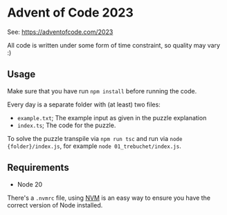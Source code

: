 # Advent of Code 2023

See: https://adventofcode.com/2023

All code is written under some form of time constraint, so quality may vary :)

## Usage
Make sure that you have run `npm install` before running the code.

Every day is a separate folder with (at least) two files:
- `example.txt`; The example input as given in the puzzle explanation
- `index.ts`; The code for the puzzle.

To solve the puzzle transpile via `npm run tsc` and run via `node {folder}/index.js`, for example `node 01_trebuchet/index.js`.

## Requirements
- Node 20

There's a `.nvmrc` file, using [NVM](https://github.com/nvm-sh/nvm) is an easy way to ensure you have the correct version of Node installed.
